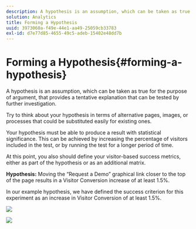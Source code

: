 ```yaml
---
description: A hypothesis is an assumption, which can be taken as true for the purpose of argument, that provides a tentative explanation that can be tested by further investigation.
solution: Analytics
title: Forming a Hypothesis
uuid: 3973060a-f49e-44e1-aa49-25059cb33783
exl-id: d7e77d85-4655-49c5-adeb-15402e48dd7b
---
```

# Forming a Hypothesis{#forming-a-hypothesis}

A hypothesis is an assumption, which can be taken as true for the purpose of argument, that provides a tentative explanation that can be tested by further investigation.

Try to think about your hypothesis in terms of alternative pages, images, or processes that could be substituted easily for existing ones.

Your hypothesis must be able to produce a result with statistical significance. This can be achieved by increasing the percentage of visitors included in the test, or by running the test for a longer period of time.

At this point, you also should define your visitor-based success metrics, either as part of the hypothesis or as an additional matrix.

**Hypothesis:** Moving the “Request a Demo” graphical link closer to the top of the page results in a Visitor Conversion increase of at least 1.5%.

In our example hypothesis, we have defined the success criterion for this experiment as an increase in Visitor Conversion of at least 1.5%.

![](assets/ControlPage.png)

![](assets/TestPage.png)
